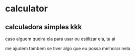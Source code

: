 # calculator
## calculadora simples kkk

caso alguem queira ela para usar ou estilizar ela, ta ai

me ajudem tambem se tiver algo que eu possa melhorar nela
